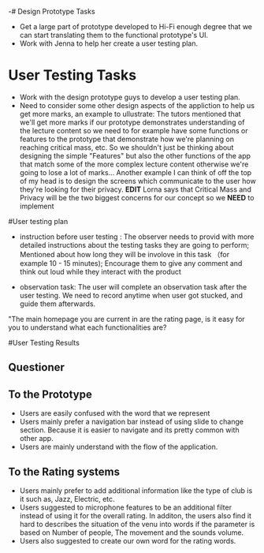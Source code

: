 -# Design Prototype Tasks
- Get a large part of prototype developed to Hi-Fi enough degree that we can start translating them to the functional prototype's UI.
- Work with Jenna to help her create a user testing plan.

# User Testing Tasks
- Work with the design prototype guys to develop a user testing plan.
- Need to consider some other design aspects of the appliction to help us get more marks, an example to ullustrate: The tutors mentioned that we'll get more marks if our prototype demonstrates understanding of the lecture content so we need to for example have some functions or features to the prototype that demonstrate how we're planning on reaching critical mass, etc. So we shouldn't just be thinking about designing the simple "Features" but also the other functions of the app that match some of the more complex lecture content otherwise we're going to lose a lot of marks... Another example I can think of off the top of my head is to design the screens which communicate to the user how they're looking for their privacy. **EDIT** Lorna says that Critical Mass and Privacy will be the two biggest concerns for our concept so we **NEED** to implement 

#User testing plan 
- instruction before user testing : The observer needs to provid with more detailed instructions about the testing tasks they are going to perform; Mentioned about how long they will be involove in this task （for example 10 - 15 minutes); Encourage them to give any comment and think out loud while they interact with the product 

- observation task:
The user will complete an observation task after the user testing. We need to record anytime when user got stucked, and guide them afterwards. 

"The main homepage you are current in are the rating page, is it easy for you to understand what each functionalities are? 


#User Testing Results 

## Questioner

## To the Prototype
- Users are easily confused with the word that we represent
- Users mainly prefer a navigation bar instead of using slide to change section. Because it is easier to navigate and its pretty common with other app.
- Users are mainly understand with the flow of the application.

## To the Rating systems
- Users mainly prefer to add additional information like the type of club is it such as, Jazz, Electric, etc.
- Users suggested to microphone features to be an additional filter instead of using it for the overall rating. In additon, the users also find it hard to describes the situation of the venu into words if the parameter is based on Number of people, The movement and the sounds volume.
- Users also suggested to create our own word for the rating words.
